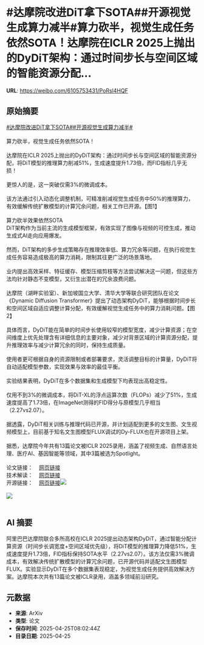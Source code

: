 # #达摩院改进DiT拿下SOTA##开源视觉生成算力减半#算力砍半，视觉生成任务依然SOTA！达摩院在ICLR 2025上抛出的DyDiT架构：通过时间步长与空间区域的智能资源分配...

**URL**: https://weibo.com/6105753431/PoRsl4HQF

## 原始摘要

<a href="https://m.weibo.cn/search?containerid=231522type%3D1%26t%3D10%26q%3D%23%E8%BE%BE%E6%91%A9%E9%99%A2%E6%94%B9%E8%BF%9BDiT%E6%8B%BF%E4%B8%8BSOTA%23&amp;extparam=%23%E8%BE%BE%E6%91%A9%E9%99%A2%E6%94%B9%E8%BF%9BDiT%E6%8B%BF%E4%B8%8BSOTA%23" data-hide=""><span class="surl-text">#达摩院改进DiT拿下SOTA#</span></a><a href="https://m.weibo.cn/search?containerid=231522type%3D1%26t%3D10%26q%3D%23%E5%BC%80%E6%BA%90%E8%A7%86%E8%A7%89%E7%94%9F%E6%88%90%E7%AE%97%E5%8A%9B%E5%87%8F%E5%8D%8A%23&amp;extparam=%23%E5%BC%80%E6%BA%90%E8%A7%86%E8%A7%89%E7%94%9F%E6%88%90%E7%AE%97%E5%8A%9B%E5%87%8F%E5%8D%8A%23" data-hide=""><span class="surl-text">#开源视觉生成算力减半#</span></a><br><br>算力砍半，视觉生成任务依然SOTA！<br><br>达摩院在ICLR 2025上抛出的DyDiT架构：通过时间步长与空间区域的智能资源分配，将DiT模型的推理算力削减51%，生成速度提升1.73倍，而FID指标几乎无损！<br><br>更惊人的是，这一突破仅需3%的微调成本。<br><br>该方法通过引入动态化调整机制，可精准削减视觉生成任务中50%的推理算力，有效缓解传统扩散模型的计算冗余问题，相关工作已开源。【图1】<br><br>算力砍半效果依然SOTA  <br>DiT架构作为当前主流的生成模型框架，有效实现了图像与视频的可控生成，推动生成式AI走向应用爆发。<br><br>然而，DiT架构的多步生成策略存在推理效率低、算力冗余等问题，在执行视觉生成任务容易造成极高的算力消耗，限制其往更广泛的场景落地。<br><br>业内提出高效采样、特征缓存、模型压缩剪枝等方法尝试解决这一问题，但这些方法均针对静态不变模型，又衍生出潜在的冗余浪费问题。<br><br>达摩院（湖畔实验室）、新加坡国立大学、清华大学等联合研究团队在论文《Dynamic Diffusion Transformer》提出了动态架构DyDiT，能够根据时间步长和空间区域自适应调整计算分配，有效缓解视觉生成任务中的算力消耗问题。【图2】<br><br>具体而言，DyDiT能在简单的时间步长使用较窄的模型宽度，减少计算资源；在空间维度上优先处理含有详细信息的主要对象，减少对背景区域的计算资源分配，提升推理效率与减少计算冗余的同时，保持生成质量。<br><br>使用者更可根据自身的资源限制或者部署要求，灵活调整目标的计算量，DyDiT将自动适配模型参数，实现效果与效率的最佳平衡。<br><br>实验结果表明，DyDiT在多个数据集和生成模型下均表现出高稳定性。<br><br>仅用不到3%的微调成本，将DiT-XL的浮点运算次数（FLOPs）减少了51%，生成速度提高了1.73倍，在ImageNet测得的FID得分与原模型几乎相当（2.27vs2.07）。<br><br>据透露，DyDiT相关训练与推理代码已开源，并计划适配到更多的文生图、文生视频模型上，目前基于知名文生图模型FLUX调试的Dy-FLUX也在开源项目上架。<br><br>据悉，达摩院今年共有13篇论文被ICLR 2025录用，涵盖了视频生成、自然语言处理、医疗AI、基因智能等领域，其中3篇被选为Spotlight。<br><br>论文链接：<a href="https://weibo.cn/sinaurl?u=https%3A%2F%2Farxiv.org%2Fabs%2F2410.03456" data-hide=""><span class="url-icon"><img style="width: 1rem;height: 1rem" src="https://h5.sinaimg.cn/upload/2015/09/25/3/timeline_card_small_web_default.png" referrerpolicy="no-referrer"></span><span class="surl-text">网页链接</span></a><br>技术解读：<a href="https://weibo.cn/sinaurl?u=https%3A%2F%2Fmp.weixin.qq.com%2Fs%2FyqYg272vIztflZ6NfX5zJw" data-hide=""><span class="url-icon"><img style="width: 1rem;height: 1rem" src="https://h5.sinaimg.cn/upload/2015/09/25/3/timeline_card_small_web_default.png" referrerpolicy="no-referrer"></span><span class="surl-text">网页链接</span></a><br>开源链接：<a href="https://weibo.cn/sinaurl?u=https%3A%2F%2Fgithub.com%2Falibaba-damo-academy%2FDyDiT" data-hide=""><span class="url-icon"><img style="width: 1rem;height: 1rem" src="https://h5.sinaimg.cn/upload/2015/09/25/3/timeline_card_small_web_default.png" referrerpolicy="no-referrer"></span><span class="surl-text">网页链接</span></a><img style="" src="https://tvax3.sinaimg.cn/large/006Fd7o3gy1i0ssw3xo1tj30uk09awgp.jpg" referrerpolicy="no-referrer"><br><br><img style="" src="https://tvax2.sinaimg.cn/large/006Fd7o3gy1i0ssw6x7brj30jk0n0q9z.jpg" referrerpolicy="no-referrer"><br><br>

## AI 摘要

阿里巴巴达摩院联合多所高校在ICLR 2025提出动态架构DyDiT，通过智能分配计算资源（时间步长调宽度+空间区域优先级），将DiT模型的推理算力降低51%，生成速度提升1.73倍，FID指标保持SOTA水平（2.27vs2.07）。该方法仅需3%微调成本，有效解决传统扩散模型的计算冗余问题，已开源代码并适配文生图模型FLUX。实验显示DyDiT在多个数据集表现稳定，为视觉生成任务提供高效解决方案。达摩院本次共有13篇论文被ICLR录用，涵盖多领域前沿研究。

## 元数据

- **来源**: ArXiv
- **类型**: 论文
- **保存时间**: 2025-04-25T08:02:44Z
- **目录日期**: 2025-04-25
